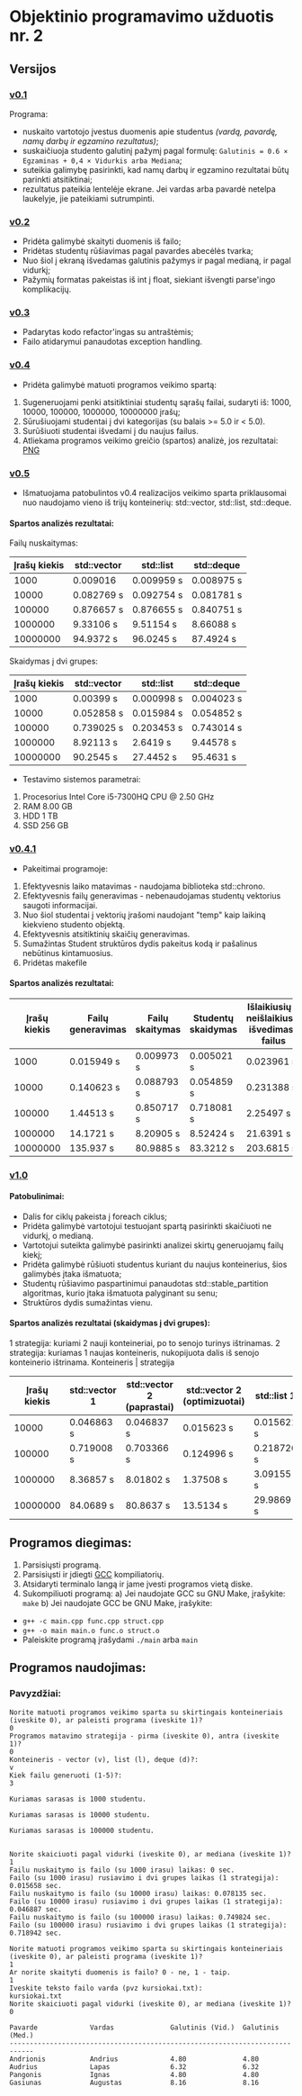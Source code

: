 # Objektinio programavimo užduotis nr. 2
## Versijos
### [v0.1](https://github.com/ignaspangonis/ObjektinisProgramavimas-2/releases/tag/v0.1)

Programa:
- nuskaito vartotojo įvestus duomenis apie studentus *(vardą, pavardę, namų darbų ir egzamino rezultatus)*;
- suskaičiuoja studento galutinį pažymį pagal formulę: `Galutinis = 0.6 × Egzaminas + 0,4 × Vidurkis arba Mediana`;
- suteikia galimybę pasirinkti, kad namų darbų ir egzamino rezultatai būtų parinkti atsitiktinai;
- rezultatus pateikia lentelėje ekrane. Jei vardas arba pavardė netelpa laukelyje, jie pateikiami sutrumpinti.

### [v0.2](https://github.com/ignaspangonis/ObjektinisProgramavimas-2/releases/tag/v0.2)

- Pridėta galimybė skaityti duomenis iš failo;
- Pridėtas studentų rūšiavimas pagal pavardes abecėlės tvarka;
- Nuo šiol į ekraną išvedamas galutinis pažymys ir pagal medianą, ir pagal vidurkį;
- Pažymių formatas pakeistas iš int į float, siekiant išvengti parse'ingo komplikacijų.

### [v0.3](https://github.com/ignaspangonis/ObjektinisProgramavimas-2/releases/tag/v0.3)
- Padarytas kodo refactor'ingas su antraštėmis;
- Failo atidarymui panaudotas exception handling.

### [v0.4](https://github.com/ignaspangonis/ObjektinisProgramavimas-2/releases/tag/v0.4)
- Pridėta galimybė matuoti programos veikimo spartą:
1. Sugeneruojami penki atsitiktiniai studentų sąrašų failai, sudaryti iš: 1000, 10000, 100000, 1000000, 10000000 įrašų;
2. Sūrušiuojami studentai į dvi kategorijas (su balais >= 5.0 ir < 5.0).
3. Surūšiuoti studentai išvedami į du naujus failus.
4. Atliekama programos veikimo greičio (spartos) analizė, jos rezultatai: [PNG](https://github.com/ignaspangonis/ObjektinisProgramavimas-2/blob/v0.4/rezultatai.png)

### [v0.5](https://github.com/ignaspangonis/ObjektinisProgramavimas-2/releases/tag/v0.5)
- Išmatuojama patobulintos v0.4 realizacijos veikimo sparta priklausomai nuo naudojamo vieno iš trijų konteinerių: std::vector, std::list, std::deque.
#### Spartos analizės rezultatai:

Failų nuskaitymas:


| Įrašų kiekis | std::vector | std::list  | std::deque |
|--------------|-------------|------------|------------|
| 1000         | 0.009016    | 0.009959 s | 0.008975 s |
| 10000        | 0.082769 s  | 0.092754 s | 0.081781 s |
| 100000       | 0.876657 s  | 0.876655 s | 0.840751 s |
| 1000000      | 9.33106 s   | 9.51154 s  | 8.66088 s  |
| 10000000     | 94.9372 s   | 96.0245 s  | 87.4924 s  |

Skaidymas į dvi grupes:

| Įrašų kiekis | std::vector | std::list  | std::deque |
|--------------|-------------|------------|------------|
| 1000         | 0.00399 s   | 0.000998 s | 0.004023 s |
| 10000        | 0.052858 s  | 0.015984 s | 0.054852 s |
| 100000       | 0.739025 s  | 0.203453 s | 0.743014 s |
| 1000000      | 8.92113 s   | 2.6419 s   | 9.44578 s  |
| 10000000     | 90.2545 s   | 27.4452 s  | 95.4631 s  |

- Testavimo sistemos parametrai:
1. Procesorius Intel Core i5-7300HQ CPU @ 2.50 GHz
2. RAM 8.00 GB
3. HDD 1 TB
4. SSD 256 GB

### [v0.4.1](https://github.com/ignaspangonis/ObjektinisProgramavimas-2/releases/tag/v0.4.1)
- Pakeitimai programoje:
1. Efektyvesnis laiko matavimas - naudojama biblioteka std::chrono.
2. Efektyvesnis failų generavimas - nebenaudojamas studentų vektorius saugoti informacijai.
3. Nuo šiol studentai į vektorių įrašomi naudojant "temp" kaip laikiną kiekvieno studento objektą.
4. Efektyvesnis atsitiktinių skaičių generavimas.
5. Sumažintas Student struktūros dydis pakeitus kodą ir pašalinus nebūtinus kintamuosius.
6. Pridėtas makefile

#### Spartos analizės rezultatai: 

| Įrašų kiekis | Failų generavimas | Failų skaitymas | Studentų skaidymas | Išlaikiusių ir neišlaikiusių išvedimas į failus|
| ------------ |-------------------|-----------------|--------------------|------------------------------------------------|
| 1000         | 0.015949 s        | 0.009973 s      | 0.005021 s         | 0.023961 s                                     |
| 10000        | 0.140623 s        | 0.088793 s      | 0.054859 s         | 0.231388 s                                     |
| 100000       | 1.44513 s         | 0.850717 s      | 0.718081 s         | 2.25497 s                                      |
| 1000000      | 14.1721 s         | 8.20905 s       | 8.52424 s          | 21.6391 s                                      |
| 10000000     | 135.937 s         | 80.9885 s       | 83.3212 s          | 203.6815 s                                     |

### [v1.0](https://github.com/ignaspangonis/ObjektinisProgramavimas-2/releases/tag/v1.0)
#### Patobulinimai:
- Dalis for ciklų pakeista į foreach ciklus;
- Pridėta galimybė vartotojui testuojant spartą pasirinkti skaičiuoti ne vidurkį, o medianą.
- Vartotojui suteikta galimybė pasirinkti analizei skirtų generuojamų failų kiekį;
- Pridėta galimybė rūšiuoti studentus kuriant du naujus konteinerius, šios galimybės įtaka išmatuota;
- Studentų rūšiavimo paspartinimui panaudotas std::stable_partition algoritmas, kurio įtaka išmatuota palyginant su senu;
- Struktūros dydis sumažintas vienu.

#### Spartos analizės rezultatai (skaidymas į dvi grupes):
1 strategija: kuriami 2 nauji konteineriai, po to senojo turinys ištrinamas.
2 strategija: kuriamas 1 naujas konteineris, nukopijuota dalis iš senojo konteinerio ištrinama.
Konteineris | strategija




| Įrašų kiekis | std::vector  1 | std::vector  2 (paprastai) | std::vector  2 (optimizuotai) | std::list  1 | std::list  2 | std::deque  1 | std::deque  2 |
|--------------|-----------------|-----------------------------|--------------------------------|---------------|---------------|----------------|----------------|
| 10000 | 0.046863 s | 0.046837 s | 0.015623 s | 0.015621 s | 0.015595 s | 0.06352 s | 0.046867 s |
| 100000 | 0.719008 s | 0.703366 s | 0.124996 s | 0.218726 s | 0.171806 s | 0.718584 s | 0.703303 s |
| 1000000 | 8.36857 s | 8.01802 s | 1.37508 s | 3.09155 s | 2.29689 s | 9.0822 s | 8.35948 s |
| 10000000 | 84.0689 s | 80.8637 s | 13.5134 s | 29.9869 s | 23.6324 s | 89.2664 s | 80.3982 s |



## Programos diegimas:
1. Parsisiųsti programą.
2. Parsisiųsti ir įdiegti [GCC](https://gcc.gnu.org/) kompiliatorių.
3. Atsidaryti terminalo langą ir jame įvesti programos vietą diske.
4. Sukompiliuoti programą:
a) Jei naudojate GCC su GNU Make, įrašykite: `make`
b) Jei naudojate GCC be GNU Make, įrašykite:
- `g++ -c main.cpp func.cpp struct.cpp`
- `g++ -o main main.o func.o struct.o`
- Paleiskite programą įrašydami `./main` arba `main`

## Programos naudojimas:
### Pavyzdžiai:
```
Norite matuoti programos veikimo sparta su skirtingais konteineriais (iveskite 0), ar paleisti programa (iveskite 1)?
0
Programos matavimo strategija - pirma (iveskite 0), antra (iveskite 1)?
0
Konteineris - vector (v), list (l), deque (d)?:
v
Kiek failu generuoti (1-5)?:
3

Kuriamas sarasas is 1000 studentu.

Kuriamas sarasas is 10000 studentu.

Kuriamas sarasas is 100000 studentu.


Norite skaiciuoti pagal vidurki (iveskite 0), ar mediana (iveskite 1)?
1
Failu nuskaitymo is failo (su 1000 irasu) laikas: 0 sec.
Failo (su 1000 irasu) rusiavimo i dvi grupes laikas (1 strategija): 0.015658 sec.
Failu nuskaitymo is failo (su 10000 irasu) laikas: 0.078135 sec.
Failo (su 10000 irasu) rusiavimo i dvi grupes laikas (1 strategija): 0.046887 sec.
Failu nuskaitymo is failo (su 100000 irasu) laikas: 0.749824 sec.
Failo (su 100000 irasu) rusiavimo i dvi grupes laikas (1 strategija): 0.718942 sec.
```
```
Norite matuoti programos veikimo sparta su skirtingais konteineriais (iveskite 0), ar paleisti programa (iveskite 1)?
1
Ar norite skaityti duomenis is failo? 0 - ne, 1 - taip.
1
Iveskite teksto failo varda (pvz kursiokai.txt):
kursiokai.txt
Norite skaiciuoti pagal vidurki (iveskite 0), ar mediana (iveskite 1)?
0

Pavarde             Vardas              Galutinis (Vid.)  Galutinis (Med.)
----------------------------------------------------------------------------
Andrionis           Andrius             4.80              4.80
Audrius             Lapas               6.32              6.32
Pangonis            Ignas               4.80              4.80
Gasiunas            Augustas            8.16              8.16
```
